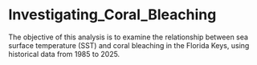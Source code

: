 # Investigating_Coral_Bleaching
The objective of this analysis is to examine the relationship between sea surface temperature (SST) and coral bleaching in the Florida Keys, using historical data from 1985 to 2025.
